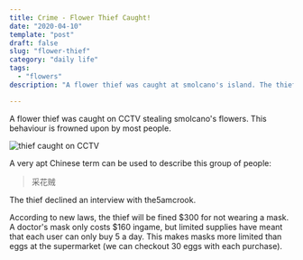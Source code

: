 ```yaml
---
title: Crime - Flower Thief Caught!
date: "2020-04-10"
template: "post"
draft: false
slug: "flower-thief"
category: "daily life"
tags:
  - "flowers"
description: "A flower thief was caught at smolcano's island. The thief faces a $300 fine."

---
```


A flower thief was caught on CCTV stealing smolcano's flowers. This behaviour is frowned upon by most people.

![thief caught on CCTV](/media/flower_thief.jpg)

A very apt Chinese term can be used to describe this group of people:

> 采花贼

The thief declined an interview with the5amcrook.

According to new laws, the thief will be fined \$300 for not wearing a mask. A doctor's mask only costs \$160 ingame, but limited supplies have meant that each user can only buy 5 a day. This makes masks more limited than eggs at the supermarket (we can checkout 30 eggs with each purchase).
